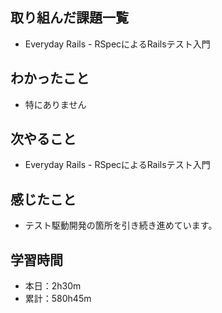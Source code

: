 ## 取り組んだ課題一覧
- Everyday Rails - RSpecによるRailsテスト入門
## わかったこと
- 特にありません
## 次やること
- Everyday Rails - RSpecによるRailsテスト入門
## 感じたこと
- テスト駆動開発の箇所を引き続き進めています。
## 学習時間
- 本日：2h30m
- 累計：580h45m
